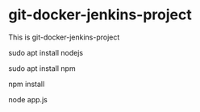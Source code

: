 # git-docker-jenkins-project
This is git-docker-jenkins-project

sudo apt install nodejs

sudo apt install npm

npm install

node app.js
